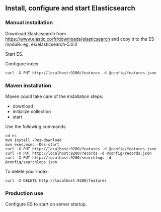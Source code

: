 ## Install, configure and start Elasticsearch

### Manual installation

Download Elasticsearch from https://www.elastic.co/fr/downloads/elasticsearch
and copy it to the ES module. eg. es/elasticsearch-5.0.0

Start ES.

Configure index
```
curl -X PUT http://localhost:9200/features -d @config/features.json
```

### Maven installation

Maven could take care of the installation steps:
* download
* initialize collection
* start

Use the following commands:

```
cd es
mvn install -Pes-download
mvn exec:exec -Des-start
curl -X PUT http://localhost:9200/features -d @config/features.json
curl -X PUT http://localhost:9200/records -d @config/records.json
curl -X PUT http://localhost:9200/searchlogs -d @config/searchlogs.json
```

To delete your index:

```
curl -X DELETE http://localhost:9200/features
```



### Production use

Configure ES to start on server startup.

